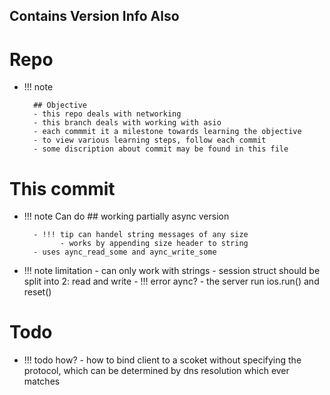Contains Version Info Also
-------------------------

# Repo 
- !!! note 

        ## Objective
        - this repo deals with networking
        - this branch deals with working with asio
        - each commmit it a milestone towards learning the objective
        - to view various learning steps, follow each commit
        - some discription about commit may be found in this file



# This commit
- !!! note Can do
        ## working partially async version 

        - !!! tip can handel string messages of any size
              - works by appending size header to string
        - uses aync_read_some and aync_write_some
- !!! note limitation
        - can only work with strings
        - session struct should be split into 2: read and write
        - !!! error aync?
              - the server run ios.run() and reset()

# Todo
- !!! todo how?
        - how to bind client to a scoket without specifying the protocol, which can be determined by dns resolution which ever matches